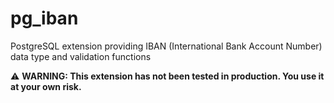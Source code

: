 # pg_iban
PostgreSQL extension providing IBAN (International Bank Account Number) data type and validation functions

⚠️ **WARNING: This extension has not been tested in production. You use it at your own risk.**
